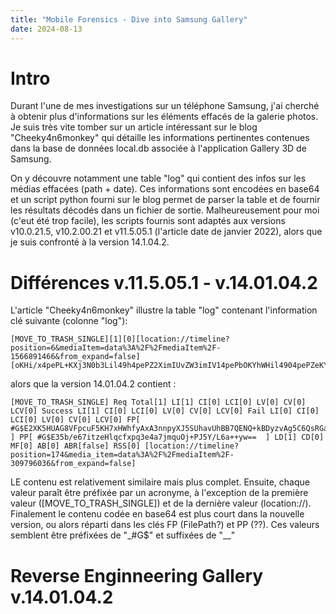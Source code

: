 ```yaml
---
title: "Mobile Forensics - Dive into Samsung Gallery"
date: 2024-08-13
---
```


# Intro
Durant l'une de mes investigations sur un téléphone Samsung, j'ai cherché à obtenir plus d'informations sur les éléments effacés de la galerie photos. Je suis très vite tomber sur un article intéressant sur le blog "Cheeky4n6monkey" qui détaille les informations pertinentes contenues dans la base de données local.db associée à l'application Gallery 3D de Samsung.

On y découvre notamment une table "log" qui contient des infos sur les médias effacées (path + date). Ces informations sont encodées en base64 et un script python fourni sur le blog permet de parser la table et de fournir les résultats décodés dans un fichier de sortie. Malheureusement pour moi (c'eut été trop facile), les scripts fournis sont adaptés aux versions v10.0.21.5, v10.2.00.21 et v11.5.05.1 (l'article date de janvier 2022), alors que je suis confronté à la version 14.1.04.2.

# Différences v.11.5.05.1 - v.14.01.04.2
L'article "Cheeky4n6monkey" illustre la table "log" contenant l'information clé suivante (colonne "log"):
```
[MOVE_TO_TRASH_SINGLE][1][0][location://timeline?position=6&mediaItem=data%3A%2F%2FmediaItem%2F-1566891466&from_expand=false][oKHi/x4pePL+KXj3N0b3Lil49h4pePZ2XimIUvZW3imIV14pePbOKYhWHil4904pePZeKYhWTimIUv4pePMC9E4piFQ0nimIVNL+KYhUZh4pePY+KYhWXil49ib2/imIVr4pePL+KXj0ZCX+KYhUnil49N4pePR1/imIUx4piFNeKYhTfimIU4NOKYhTnimIUw4piFNzTimIU1N+KXjzPimIUy4piFLuKXj2rimIVwZw==ST1puy1]
```
alors que la version 14.01.04.2 contient :
```
[MOVE_TO_TRASH_SINGLE] Req Total[1] LI[1] CI[0] LCI[0] LV[0] CV[0] LCV[0] Success LI[1] CI[0] LCI[0] LV[0] CV[0] LCV[0] Fail LI[0] CI[0] LCI[0] LV[0] CV[0] LCV[0] FP[ #G$E2XK5HUAG8VFpcuF5KH7xHWhfyAxA3nnpyXJ5SUhavUhBB7QENQ+kBDyzvAg5C6QsRGa1UF0HpAAtF9A==  ] PP[ #G$E35b/e67itzeHlqcfxpq3e4a7jmquOj+PJ5Y/L6a++yw==  ] LD[1] CD[0] MF[0] AB[0] ABR[false] RSS[0] [location://timeline?position=174&media_item=data%3A%2F%2FmediaItem%2F-309796036&from_expand=false]
```
LE contenu est relativement similaire mais plus complet. Ensuite, chaque valeur paraît être préfixée par un acronyme, à l'exception de la première valeur ([MOVE_TO_TRASH_SINGLE]) et de la dernière valeur (location://). Finalement le contenu codée en base64 est plus court dans la nouvelle version, ou alors réparti dans les clés FP (FilePath?) et PP (??). Ces valeurs semblent être préfixées de "_#G$" et suffixées de "__"
# Reverse Enginneering Gallery v.14.01.04.2


